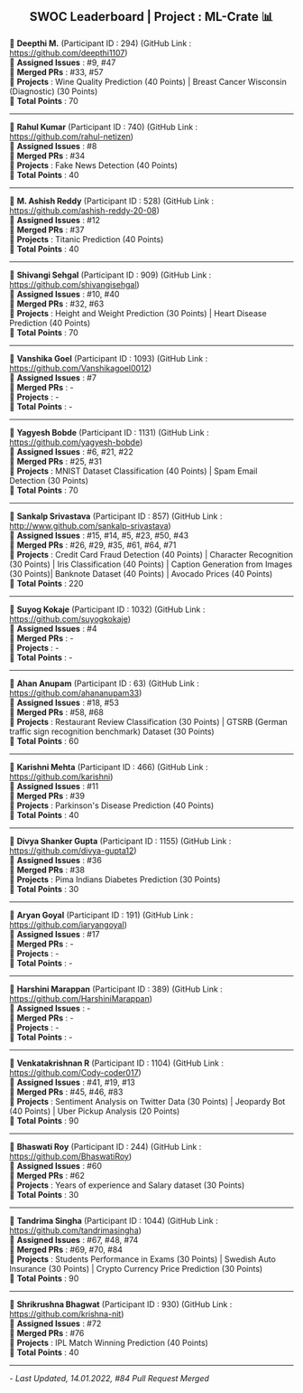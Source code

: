 <div align = 'center'>
  <h2> SWOC Leaderboard | Project : ML-Crate 📊 </h2>
  </div>


🔴 **Deepthi M.** (Participant ID : 294) (GitHub Link : https://github.com/deepthi1107) <br/>
🔴 **Assigned Issues** : #9, #47 <br/>
🔴 **Merged PRs** : #33, #57 <br/>
🔴 **Projects** : Wine Quality Prediction (40 Points) | Breast Cancer Wisconsin (Diagnostic) (30 Points) <br/>
🔴 **Total Points** : 70 <br/>

************************************************************
🔴 **Rahul Kumar** (Participant ID : 740) (GitHub Link : https://github.com/rahul-netizen)<br/>
🔴 **Assigned Issues** : #8 <br/>
🔴 **Merged PRs** : #34 <br/>
🔴 **Projects** : Fake News Detection (40 Points) <br/>
🔴 **Total Points** : 40 <br/>

**************************************************************
🔴 **M. Ashish Reddy** (Participant ID : 528) (GitHub Link : https://github.com/ashish-reddy-20-08)<br/>
🔴 **Assigned Issues** : #12 <br/>
🔴 **Merged PRs** : #37 <br/>
🔴 **Projects** : Titanic Prediction (40 Points) <br/>
🔴 **Total Points** : 40 <br/>

****************************************************************
🔴 **Shivangi Sehgal** (Participant ID : 909) (GitHub Link :  https://github.com/shivangisehgal)<br/>
🔴 **Assigned Issues** : #10, #40 <br/>
🔴 **Merged PRs** : #32, #63 <br/>
🔴 **Projects** : Height and Weight Prediction (30 Points) | Heart Disease Prediction (40 Points) <br/>
🔴 **Total Points** : 70 <br/>

***************************************************************
🔴 **Vanshika Goel** (Participant ID : 1093) (GitHub Link : https://github.com/Vanshikagoel0012)<br/>
🔴 **Assigned Issues** : #7 <br/>
🔴 **Merged PRs** : - <br/>
🔴 **Projects** : - <br/>
🔴 **Total Points** : - <br/>

****************************************************************
🔴 **Yagyesh Bobde** (Participant ID : 1131) (GitHub Link : https://github.com/yagyesh-bobde)<br/>
🔴 **Assigned Issues** : #6, #21, #22 <br/>
🔴 **Merged PRs** : #25, #31 <br/>
🔴 **Projects** : MNIST Dataset Classification (40 Points) | Spam Email Detection (30 Points) <br/>
🔴 **Total Points** : 70 <br/>

****************************************************************
🔴 **Sankalp Srivastava** (Participant ID : 857) (GitHub Link : http://www.github.com/sankalp-srivastava)<br/>
🔴 **Assigned Issues** : #15, #14, #5, #23, #50, #43 <br/>
🔴 **Merged PRs** : #26, #29, #35, #61, #64, #71 <br/>
🔴 **Projects** : Credit Card Fraud Detection (40 Points) | Character Recognition (30 Points) | Iris Classification (40 Points) | Caption Generation from Images (30 Points)| Banknote Dataset (40 Points) | Avocado Prices (40 Points)<br/>
🔴 **Total Points** : 220 <br/>

****************************************************************
🔴 **Suyog Kokaje** (Participant ID : 1032) (GitHub Link : https://github.com/suyogkokaje)<br/>
🔴 **Assigned Issues** : #4 <br/>
🔴 **Merged PRs** : - <br/>
🔴 **Projects** : - <br/>
🔴 **Total Points** : - <br/>

****************************************************************
🔴 **Ahan Anupam** (Participant ID : 63) (GitHub Link : https://github.com/ahananupam33)<br/>
🔴 **Assigned Issues** : #18, #53 <br/>
🔴 **Merged PRs** : #58, #68 <br/>
🔴 **Projects** : Restaurant Review Classification (30 Points) | GTSRB (German traffic sign recognition benchmark) Dataset (30 Points) <br/>
🔴 **Total Points** : 60 <br/>

****************************************************************
🔴 **Karishni Mehta** (Participant ID : 466) (GitHub Link : https://github.com/karishni)<br/>
🔴 **Assigned Issues** : #11 <br/>
🔴 **Merged PRs** : #39 <br/>
🔴 **Projects** : Parkinson's Disease Prediction (40 Points) <br/>
🔴 **Total Points** : 40 <br/>

****************************************************************
🔴 **Divya Shanker Gupta** (Participant ID : 1155) (GitHub Link : https://github.com/divya-gupta12)<br/>
🔴 **Assigned Issues** : #36 <br/>
🔴 **Merged PRs** : #38 <br/>
🔴 **Projects** : Pima Indians Diabetes Prediction (30 Points) <br/>
🔴 **Total Points** : 30 <br/>

****************************************************************
🔴 **Aryan Goyal** (Participant ID : 191) (GitHub Link : https://github.com/iaryangoyal)<br/>
🔴 **Assigned Issues** : #17 <br/>
🔴 **Merged PRs** : - <br/>
🔴 **Projects** : - <br/>
🔴 **Total Points** : - <br/>

****************************************************************
🔴 **Harshini Marappan** (Participant ID : 389) (GitHub Link : https://github.com/HarshiniMarappan)<br/>
🔴 **Assigned Issues** : - <br/>
🔴 **Merged PRs** : - <br/>
🔴 **Projects** : - <br/>
🔴 **Total Points** : - <br/>

****************************************************************
🔴 **Venkatakrishnan R** (Participant ID : 1104) (GitHub Link : https://github.com/Cody-coder017)<br/>
🔴 **Assigned Issues** : #41, #19, #13 <br/>
🔴 **Merged PRs** : #45, #46, #83 <br/>
🔴 **Projects** : Sentiment Analysis on Twitter Data (30 Points) | Jeopardy Bot (40 Points) | Uber Pickup Analysis (20 Points) <br/>
🔴 **Total Points** : 90 <br/>

****************************************************************
🔴 **Bhaswati Roy** (Participant ID : 244) (GitHub Link : https://github.com/BhaswatiRoy)<br/>
🔴 **Assigned Issues** : #60 <br/>
🔴 **Merged PRs** : #62 <br/>
🔴 **Projects** : Years of experience and Salary dataset (30 Points) <br/>
🔴 **Total Points** : 30 <br/>

****************************************************************
🔴 **Tandrima Singha** (Participant ID : 1044) (GitHub Link : https://github.com/tandrimasingha)<br/>
🔴 **Assigned Issues** : #67, #48, #74 <br/>
🔴 **Merged PRs** : #69, #70, #84 <br/>
🔴 **Projects** : Students Performance in Exams (30 Points) | Swedish Auto Insurance (30 Points) | Crypto Currency Price Prediction (30 Points)<br/>
🔴 **Total Points** : 90 <br/>

****************************************************************
🔴 **Shrikrushna Bhagwat** (Participant ID : 930) (GitHub Link : https://github.com/krishna-nit)<br/>
🔴 **Assigned Issues** : #72 <br/>
🔴 **Merged PRs** : #76 <br/>
🔴 **Projects** : IPL Match Winning Prediction (40 Points) <br/>
🔴 **Total Points** : 40 <br/>

****************************************************************



*- Last Updated, 14.01.2022, #84 Pull Request Merged*
